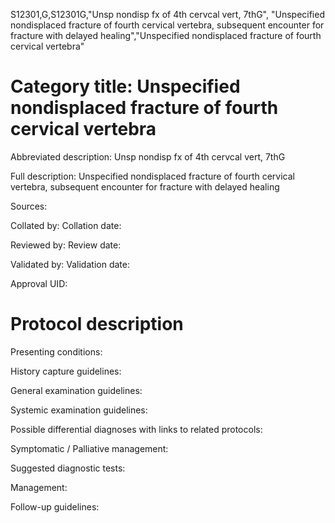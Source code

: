 S12301,G,S12301G,"Unsp nondisp fx of 4th cervcal vert, 7thG", "Unspecified nondisplaced fracture of fourth cervical vertebra, subsequent encounter for fracture with delayed healing","Unspecified nondisplaced fracture of fourth cervical vertebra"
# Category title: Unspecified nondisplaced fracture of fourth cervical vertebra

Abbreviated description: Unsp nondisp fx of 4th cervcal vert, 7thG

Full description: Unspecified nondisplaced fracture of fourth cervical vertebra, subsequent encounter for fracture with delayed healing

Sources:

Collated by:
Collation date:

Reviewed by:
Review date:

Validated by:
Validation date:

Approval UID:

# Protocol description

Presenting conditions:

History capture guidelines:

General examination guidelines:

Systemic examination guidelines:

Possible differential diagnoses with links to related protocols:

Symptomatic / Palliative management:

Suggested diagnostic tests:

Management:

Follow-up guidelines:
